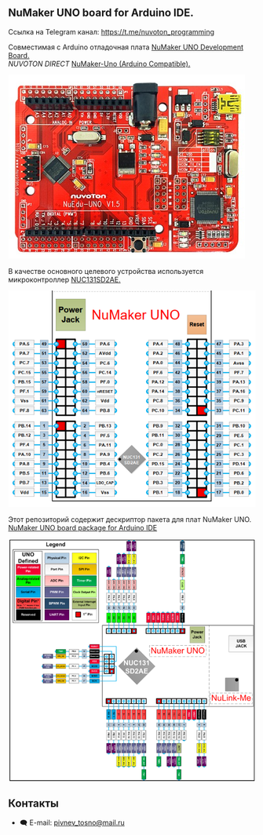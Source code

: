 ## NuMaker UNO board for Arduino IDE.  

Ссылка на Telegram канал: https://t.me/nuvoton_programming  

Cовместимая с Arduino отладочная плата [NuMaker UNO Development Board.](https://www.nuvoton.com/products/iot-solution/arduino-compatible-platform/numaker-uno/)  
*NUVOTON DIRECT* [NuMaker-Uno (Arduino Compatible).](https://direct.nuvoton.com/en/numaker-uno)

![alt-текст](https://github.com/ScuratovaAnna/NuMaker-UNO-board-for-Arduino-IDE/blob/master/foto/001.jpg "NuMaker UNO")  

В качестве основного целевого устройства используется микроконтроллер [NUC131SD2AE.](https://www.nuvoton.com/products/microcontrollers/arm-cortex-m0-mcus/nuc131-nuc1311-can-series/nuc131sd2ae/)    

![alt-текст](https://github.com/ScuratovaAnna/NuMaker-UNO-board-for-Arduino-IDE/blob/master/foto/004.jpg "NuMaker UNO NUC131SD2AE Extended Connectors Layout")  

Этот репозиторий содержит дескриптор пакета для плат NuMaker UNO. [NuMaker UNO board package for Arduino IDE](https://github.com/OpenNuvoton/NuMaker_UNO)   

![alt-текст](https://github.com/ScuratovaAnna/NuMaker-UNO-board-for-Arduino-IDE/blob/master/foto/005.jpg "NuMaker UNO Pin Design for Arduino")   

## Контакты ##  
* :left_speech_bubble: E-mail:  pivnev_tosno@mail.ru  







 





